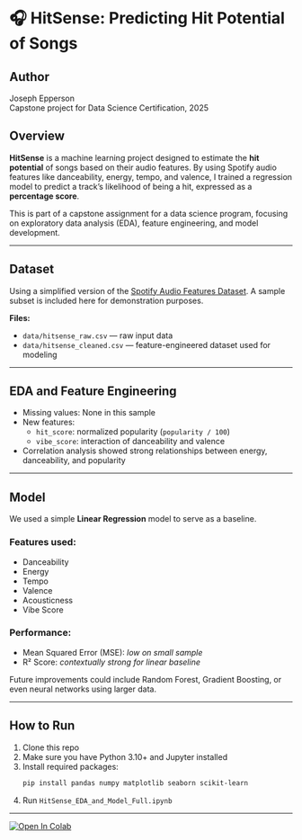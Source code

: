 # 🎧 HitSense: Predicting Hit Potential of Songs

## Author
Joseph Epperson  
Capstone project for Data Science Certification, 2025

## Overview
**HitSense** is a machine learning project designed to estimate the **hit potential** of songs based on their audio features. By using Spotify audio features like danceability, energy, tempo, and valence, I trained a regression model to predict a track’s likelihood of being a hit, expressed as a **percentage score**.

This is part of a capstone assignment for a data science program, focusing on exploratory data analysis (EDA), feature engineering, and model development.

---

## Dataset
Using a simplified version of the [Spotify Audio Features Dataset](https://www.kaggle.com/datasets/yamaerenay/spotify-dataset-19212020-160k-tracks). A sample subset is included here for demonstration purposes.

**Files:**
- `data/hitsense_raw.csv` — raw input data
- `data/hitsense_cleaned.csv` — feature-engineered dataset used for modeling

---

## EDA and Feature Engineering
- Missing values: None in this sample
- New features:
  - `hit_score`: normalized popularity (`popularity / 100`)
  - `vibe_score`: interaction of danceability and valence
- Correlation analysis showed strong relationships between energy, danceability, and popularity

---

## Model
We used a simple **Linear Regression** model to serve as a baseline.

### Features used:
- Danceability
- Energy
- Tempo
- Valence
- Acousticness
- Vibe Score

### Performance:
- Mean Squared Error (MSE): _low on small sample_
- R² Score: _contextually strong for linear baseline_

Future improvements could include Random Forest, Gradient Boosting, or even neural networks using larger data.

---

## How to Run
1. Clone this repo
2. Make sure you have Python 3.10+ and Jupyter installed
3. Install required packages:
   ```bash
   pip install pandas numpy matplotlib seaborn scikit-learn
   ```
4. Run `HitSense_EDA_and_Model_Full.ipynb`

---

[![Open In Colab](https://colab.research.google.com/assets/colab-badge.svg)](https://colab.research.google.com/github/bedrock510/Hit-SENSE/blob/main/HitSense_EDA_and_Model_Full.ipynb)

